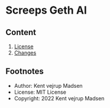 # Screeps Geth AI

## Content
1. [License](License.md)
2. [Changes](changelog.md)

## Footnotes
* Author: Kent vejrup Madsen
* License: MIT License
* Copyright: 2022 Kent vejrup Madsen

